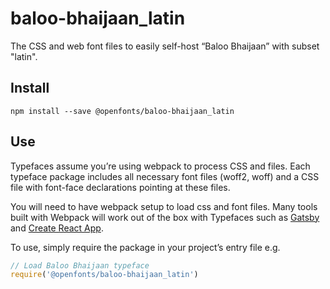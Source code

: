 
# baloo-bhaijaan_latin

The CSS and web font files to easily self-host “Baloo Bhaijaan” with subset "latin".

## Install

`npm install --save @openfonts/baloo-bhaijaan_latin`

## Use

Typefaces assume you’re using webpack to process CSS and files. Each typeface
package includes all necessary font files (woff2, woff) and a CSS file with
font-face declarations pointing at these files.

You will need to have webpack setup to load css and font files. Many tools built
with Webpack will work out of the box with Typefaces such as [Gatsby](https://github.com/gatsbyjs/gatsby)
and [Create React App](https://github.com/facebookincubator/create-react-app).

To use, simply require the package in your project’s entry file e.g.

```javascript
// Load Baloo Bhaijaan typeface
require('@openfonts/baloo-bhaijaan_latin')
```
